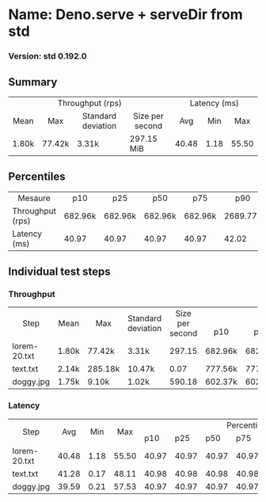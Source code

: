 # Name: Deno.serve + serveDir from std 
  
  ### Version: std 0.192.0

## Summary
<table>
<tr>
    <td align="center" colspan="4">Throughput (rps)</td>
    <td align="center" colspan="3">Latency (ms)</td>
</tr>
<tr>
    <td align="center">Mean</td>
    <td align="center">Max</td>
    <td align="center">Standard deviation</td>
    <td align="center">Size per second</td>
    <td align="center">Avg</td>
    <td align="center">Min</td>
    <td align="center">Max</td>
</tr>
<tr>
    <td>1.80k</td>
    <td>77.42k</td>
    <td>3.31k</td>
    <td>297.15 MiB</td>
    <td>40.48</td>
    <td>1.18</td>
    <td>55.50</td>
</tr>
</table>

## Percentiles

<table>
<tr>
  <td align="center">Mesaure</td>
  <td align="center">p10</td>
  <td align="center">p25</td>
  <td align="center">p50</td>
  <td align="center">p75</td>
  <td align="center">p90</td>
  <td align="center">p95</td>
  <td align="center">p99</td>
</tr>
<tr>
  <td>Throughput (rps)</td>
  <td>682.96k</td>
  <td>682.96k</td>
  <td>682.96k</td>
  <td>682.96k</td>
  <td>2689.77k</td>
  <td>3263.98k</td>
  <td>4956.70k</td>
</tr>
<tr>
  <td>Latency (ms)</td>
  <td>40.97</td>
  <td>40.97</td>
  <td>40.97</td>
  <td>40.97</td>
  <td>42.02</td>
  <td>42.49</td>
  <td>43.02</td>
</tr>
</table>

## Individual test steps

### Throughput

<table>
<tr>
  <td align="center" rowspan="2">Step</td>
  <td align="center" rowspan="2">Mean</td>
  <td align="center" rowspan="2">Max</td>
  <td align="center" rowspan="2">Standard deviation</td>
  <td align="center" rowspan="2">Size per second</td>
  <td align="center" colspan="7">Percentiles</td>
</tr>
<tr>
  <!-- still Step -->
  <!-- still Mean -->
  <!-- still Max -->
  <!-- still Standard deviation -->
  <!-- still Size per second -->
  <td align="center">p10</td>
  <td align="center">p25</td>
  <td align="center">p50</td>
  <td align="center">p75</td>
  <td align="center">p90</td>
  <td align="center">p95</td>
  <td align="center">p99</td>
</tr>
<tr>
  <td>lorem-20.txt</td>
  <td>1.80k</td>
  <td>77.42k</td>
  <td>3.31k</td>
  <td>297.15</td>
  <td>682.96k</td>
  <td>682.96k</td>
  <td>682.96k</td>
  <td>682.96k</td>
  <td>2689.77k</td>
  <td>3263.98k</td>
  <td>4956.70k</td>
</tr><tr>
  <td>text.txt</td>
  <td>2.14k</td>
  <td>285.18k</td>
  <td>10.47k</td>
  <td>0.07</td>
  <td>777.56k</td>
  <td>777.56k</td>
  <td>777.56k</td>
  <td>777.56k</td>
  <td>2508.79k</td>
  <td>2902.49k</td>
  <td>5777.50k</td>
</tr><tr>
  <td>doggy.jpg</td>
  <td>1.75k</td>
  <td>9.10k</td>
  <td>1.02k</td>
  <td>590.18</td>
  <td>602.37k</td>
  <td>602.37k</td>
  <td>602.37k</td>
  <td>602.37k</td>
  <td>2875.59k</td>
  <td>3679.03k</td>
  <td>5227.86k</td>
</tr></table>

### Latency

<table>
<tr>
  <td align="center" rowspan="2">Step</td>
  <td align="center" rowspan="2">Avg</td>
  <td align="center" rowspan="2">Min</td>
  <td align="center" rowspan="2">Max</td>
  <td align="center" colspan="7">Percentiles</td>
</tr>
<tr>
  <!-- still Avg -->
  <!-- still Min -->
  <!-- still Max -->
  <td>p10</td>
  <td>p25</td>
  <td>p50</td>
  <td>p75</td>
  <td>p90</td>
  <td>p95</td>
  <td>p99</td>
</tr>
<tr>
  <td>lorem-20.txt</td>
  <td>40.48</td>
  <td>1.18</td>
  <td>55.50</td>
  <td>40.97</td>
  <td>40.97</td>
  <td>40.97</td>
  <td>40.97</td>
  <td>42.02</td>
  <td>42.49</td>
  <td>43.02</td>
</tr><tr>
  <td>text.txt</td>
  <td>41.28</td>
  <td>0.17</td>
  <td>48.11</td>
  <td>40.98</td>
  <td>40.98</td>
  <td>40.98</td>
  <td>40.98</td>
  <td>42.02</td>
  <td>42.04</td>
  <td>43.01</td>
</tr><tr>
  <td>doggy.jpg</td>
  <td>39.59</td>
  <td>0.21</td>
  <td>57.53</td>
  <td>40.97</td>
  <td>40.97</td>
  <td>40.97</td>
  <td>40.97</td>
  <td>42.03</td>
  <td>42.94</td>
  <td>43.04</td>
</tr></table>